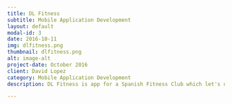 ```yaml
---
title: DL Fitness
subtitle: Mobile Application Development
layout: default
modal-id: 3
date: 2016-10-11
img: dlfitness.png
thumbnail: dlfitness.png
alt: image-alt
project-date: October 2016
client: David Lopez
category: Mobile Application Development
description: DL Fitness is app for a Spanish Fitness Club which let's users maintain their profile and take full advantage of their membership. </br></br>Features include:</br></br>- Session Schedules</br>- Session Booking/Cancelation</br>- Profile Maintenance</br>- Class listings</br>-Interactive calendar to discriminate different types of classes and their details as well as booking/cancellation</br>- Support feature to interact with club representatives.</br>- Sharing and Promotion pages for club marketing</br>- Progress tracking</br>- Up-to-date diet plans sent by instructors.</br>- Multi-language support for English/Spanish regions</br>- Customer feedback and rating for sessions they attended</br>- Class, Feedback and Membership expiry notifications

---
```

